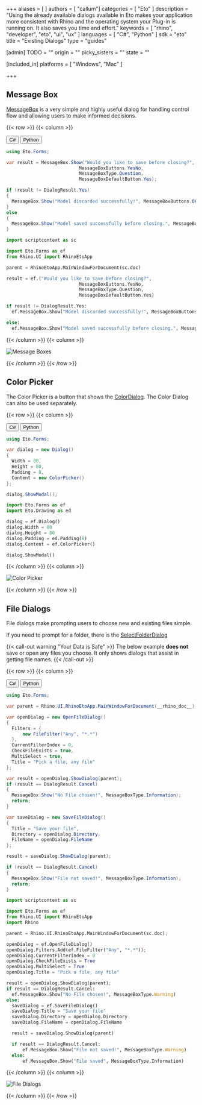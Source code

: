 +++
aliases = [ ]
authors = [ "callum"]
categories = [ "Eto" ]
description = "Using the already available dialogs available in Eto makes your application more consistent with Rhino and the operating system your Plug-in is running on. It also saves you time and effort."
keywords = [ "rhino", "developer", "eto", "ui", "ux" ]
languages = [ "C#", "Python" ]
sdk = "eto"
title = "Existing Dialogs"
type = "guides"

[admin]
TODO = ""
origin = ""
picky_sisters = ""
state = ""

[included_in]
platforms = [ "Windows", "Mac" ]

+++

<!-- cs -- Tested on Win/Mac -->

## Message Box
[MessageBox](http://pages.picoe.ca/docs/api/html/T_Eto_Forms_MessageBox.htm) is a very simple and highly useful dialog for handling control flow and allowing users to make informed decisions.

{{< row >}}
{{< column >}}

<div class="codetab">
  <button class="tablinks" onclick="openCodeTab(event, 'cs')" id="defaultOpen">C#</button>
  <button class="tablinks" onclick="openCodeTab(event, 'py')">Python</button>
</div>

<div class="tab-content">
  <div class="codetab-content" id="cs">

  ```cs
using Eto.Forms;

var result = MessageBox.Show("Would you like to save before closing?",
                             MessageBoxButtons.YesNo,
                             MessageBoxType.Question,
                             MessageBoxDefaultButton.Yes);

if (result != DialogResult.Yes)
{
    MessageBox.Show("Model discarded successfully!", MessageBoxButtons.OK, MessageBoxType.Information);
}
else
{
    MessageBox.Show("Model saved successfully before closing.", MessageBoxButtons.OK, MessageBoxType.Information);
}
  ```

  </div>

  <div class="codetab-content" id="py">

  ```py
import scriptcontext as sc

import Eto.Forms as ef
from Rhino.UI import RhinoEtoApp

parent = RhinoEtoApp.MainWindowForDocument(sc.doc)

result = ef.("Would you like to save before closing?",
                             MessageBoxButtons.YesNo,
                             MessageBoxType.Question,
                             MessageBoxDefaultButton.Yes)

if result != DialogResult.Yes:
    ef.MessageBox.Show("Model discarded successfully!", MessageBoxButtons.OK, MessageBoxType.Information)

else:
    ef.MessageBox.Show("Model saved successfully before closing.", MessageBoxButtons.OK, MessageBoxType.Information)
  ```

  </div>
</div>

{{< /column >}}
{{< column >}}

![Message Boxes](/images/eto/controls/message-boxes.png)

{{< /column >}}
{{< /row >}}


## Color Picker
The Color Picker is a button that shows the [ColorDialog](http://api.etoforms.picoe.ca/html/T_Eto_Forms_ColorDialog.htm). The Color Dialog can also be used separately.

{{< row >}}
{{< column >}}

<div class="codetab">
  <button class="tablinks1" onclick="openCodeTab(event, 'cs1')" id="defaultOpen">C#</button>
  <button class="tablinks1" onclick="openCodeTab(event, 'py1')">Python</button>
</div>

<div class="tab-content">
  <div class="codetab-content1" id="cs1">

  ```cs
  using Eto.Forms;

  var dialog = new Dialog()
  {
    Width = 80,
    Height = 80,
    Padding = 8,
    Content = new ColorPicker()
  };
  
  dialog.ShowModal();
  ```

  </div>

  <div class="codetab-content1" id="py1">

  ```py
import Eto.Forms as ef
import Eto.Drawing as ed

dialog = ef.Dialog()
dialog.Width = 80
dialog.Height = 80
dialog.Padding = ed.Padding(8)
dialog.Content = ef.ColorPicker()

dialog.ShowModal()
  ```

  </div>
</div>

{{< /column >}}
{{< column >}}

![Color Picker](/images/eto/controls/colour-picker.png)

{{< /column >}}
{{< /row >}}


## File Dialogs
File dialogs make prompting users to choose new and existing files simple.

If you need to prompt for a folder, there is the [SelectFolderDialog](http://pages.picoe.ca/docs/api/html/T_Eto_Forms_SelectFolderDialog.htm)

{{< call-out warning "Your Data is Safe" >}}
  The below example **does not** save or open any files you choose.
  It only shows dialogs that assist in getting file names.
{{< /call-out >}}

{{< row >}}
{{< column >}}

<div class="codetab">
  <button class="tablinks2" onclick="openCodeTab(event, 'cs2')" id="defaultOpen">C#</button>
  <button class="tablinks2" onclick="openCodeTab(event, 'py2')">Python</button>
</div>

<div class="tab-content">
  <div class="codetab-content2" id="cs2">

  ```cs
using Eto.Forms;

var parent = Rhino.UI.RhinoEtoApp.MainWindowForDocument(__rhino_doc__);

var openDialog = new OpenFileDialog()
{
    Filters = {
        new FileFilter("Any", "*.*")
    },
    CurrentFilterIndex = 0,
    CheckFileExists = true,
    MultiSelect = true,
    Title = "Pick a file, any file"
};

var result = openDialog.ShowDialog(parent);
if (result == DialogResult.Cancel)
{
    MessageBox.Show("No File chosen!", MessageBoxType.Information);
    return;
}

var saveDialog = new SaveFileDialog()
{
    Title = "Save your file",
    Directory = openDialog.Directory,
    FileName = openDialog.FileName
};

result = saveDialog.ShowDialog(parent);

if (result == DialogResult.Cancel)
{
    MessageBox.Show("File not saved!", MessageBoxType.Information);
    return;
}
  ```

  </div>

  <div class="codetab-content2" id="py2">

  ```py
import scriptcontext as sc

import Eto.Forms as ef
from Rhino.UI import RhinoEtoApp
import Rhino

parent = Rhino.UI.RhinoEtoApp.MainWindowForDocument(sc.doc);

openDialog = ef.OpenFileDialog()
openDialog.Filters.Add(ef.FileFilter("Any", "*.*"));
openDialog.CurrentFilterIndex = 0
openDialog.CheckFileExists = True
openDialog.MultiSelect = True
openDialog.Title = "Pick a file, any file"

result = openDialog.ShowDialog(parent);
if result == DialogResult.Cancel:
    ef.MessageBox.Show("No File chosen!", MessageBoxType.Warning)
else:
    saveDialog = ef.SaveFileDialog()
    saveDialog.Title = "Save your file"
    saveDialog.Directory = openDialog.Directory
    saveDialog.FileName = openDialog.FileName

    result = saveDialog.ShowDialog(parent)

    if result == DialogResult.Cancel:
        ef.MessageBox.Show("File not saved!", MessageBoxType.Warning)
    else:
        ef.MessageBox.Show("File saved", MessageBoxType.Information)
  ```

  </div>
</div>

{{< /column >}}
{{< column >}}

![File Dialogs](/images/eto/controls/file-dialogs.png)

{{< /column >}}
{{< /row >}}


